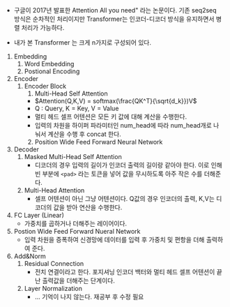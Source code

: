 - 구글이 2017년 발표한 Attention All you need" 라는 논문이다.  기존 seq2seq 방식은 순차적인 처리이지만 Transformer는 인코더-디코더 방식을 유지하면서 병렬 처리가 가능하다.

- 내가 본 Transformer 는 크게 n가지로 구성되어 있다.
1. Embedding
	1. Word Embedding
	2. Postional Encoding
2. Encoder
	1. Encoder Block
		1. Multi-Head Self Attention
		 - $Attention(Q,K,V) = softmax(\frac{QK^T}{\sqrt{d_k}})V$
		 - Q :  Query, K = Key, V = Value
		 - 멀티 헤드 셀프 어텐션은 모든 키 값에 대해 계산을 수행한다. 
		 - 입력의 차원을 하이퍼 파라미터인 num_head에 따라 num_head개로 나눠서 계산을 수행 후 concat 한다.
		2. Position Wide Feed Forward Neural Network
3. Decoder
	1. Masked Multi-Head Self Attention
		- 디코더의 경우 입력의 길이가 인코더 출력의 길이랑 같아야 한다. 이로 인해 빈 부분에 `<pad>` 라는 토큰을 넣어 값을 무시하도록 아주 작은 수를 더해준다.
	2. Multi-Head Attention
		* 셀프 어텐션이 아닌 그냥 어텐션이다. Q값의 경우 인코더의 출력, K,V는 디코더의 값을 받아 연산을 수행한다.
4. FC Layer (Linear)
	- 가중치를 곱하거나 더해주는 레이어이다.
5. Postion Wide Feed Forward Nueral Network
	* 입력 차원을 증폭하여 신경망에 데이터를 입력 후 가중치 및 편항을 더해 출력하여 준다.
6. Add&Norm
	1. Residual Connection
		- 전치 연결이라고 한다. 포지셔닝 인코더 백터와 멀티 헤드 셀프 어텐션이 끝난 출력값을 더해주는 단계이다.
	2. Layer Normalization
		- ... 기억이 나지 않는다. 재공부 후 수정 필요
